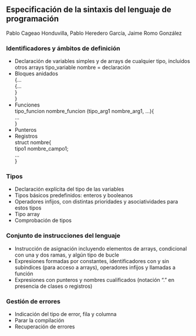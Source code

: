 ## Especificación de la sintaxis del lenguaje de programación
Pablo Cageao Honduvilla, Pablo Heredero García, Jaime Romo González  

### Identificadores y ámbitos de definición
- Declaración de variables simples y de arrays de cualquier tipo, incluidos otros arrays
tipo_variable nombre = declaración
- Bloques anidados  
{...  
  {...  
  }  
}
- Funciones   
tipo_funcion nombre_funcion (tipo_arg1 nombre_arg1, ...){  
...  
}
- Punteros  
- Registros  
struct nombre{  
  tipo1 nombre_campo1;  
  ...  
}
### Tipos
- Declaración explícita del tipo de las variables
- Tipos básicos predefinidos: enteros y booleanos
- Operadores infijos, con distintas prioridades y asociatividades para estos tipos
- Tipo array
- Comprobación de tipos
### Conjunto de instrucciones del lenguaje
- Instrucción de asignación incluyendo elementos de arrays, condicional con una y dos ramas, y algún tipo de bucle
- Expresiones formadas por constantes, identificadores con y sin subíndices (para acceso a arrays), operadores infijos y llamadas a función
- Expresiones con punteros y nombres cualificados (notación “.” en presencia de clases o registros)
### Gestión de errores
- Indicación del tipo de error, fila y columna
- Parar la compilación
- Recuperación de errores
